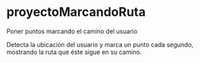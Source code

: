 # proyectoMarcandoRuta
Poner puntos marcando el camino del usuario

Detecta la ubicación del usuario y marca un punto cada segundo, mostrando la ruta que éste sigue en su camino.
